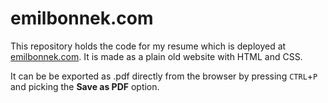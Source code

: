 # emilbonnek.com
This repository holds the code for my resume which is deployed at [emilbonnek.com](https://emilbonnek.com). It is made as a plain old website with HTML and CSS.

It can be be exported as .pdf directly from the browser by pressing `CTRL`+`P` and picking the **Save as PDF** option.
